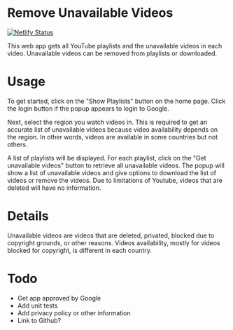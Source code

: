 # Remove Unavailable Videos
[![Netlify Status](https://api.netlify.com/api/v1/badges/765ede59-349a-47c7-afcb-0e6faa3376e0/deploy-status)](https://app.netlify.com/sites/ruv/deploys)

This web app gets all YouTube playlists and the unavailable videos in each video. Unavailable videos
can be removed from playlists or downloaded.

# Usage

To get started, click on the "Show Playlists" button on the home page. Click the login button if the
popup appears to login to Google.

Next, select the region you watch videos in. This is required to get an accurate list of
unavailable videos because video availability depends on the region. In other words, videos are
available in some countries but not others.

A list of playlists will be displayed. For each playlist, click on the "Get unavailable videos"
button to retrieve all unavailable videos. The popup will show a list of unavailable videos and
give options to download the list of videos or remove the videos. Due to limitations of Youtube,
videos that are deleted will have no information.


# Details
Unavailable videos are videos that are deleted, privated, blocked due to copyright grounds, or other
reasons. Videos availability, mostly for videos blocked for copyright, is different in each country.

# Todo
- Get app approved by Google
- Add unit tests
- Add privacy policy or other information
- Link to Github?